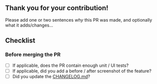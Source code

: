## Thank you for your contribution! 

Please add one or two sentences _why_ this PR was made, and optionally what it adds/changes…

## Checklist

### Before merging the PR

- [ ] If applicable, does the PR contain enough unit / UI tests?
- [ ] If applicable, did you add a before / after screenshot of the feature?
- [ ] Did you update the [CHANGELOG.md](https://github.com/criticalmaps/criticalmaps-ios/blob/master/CHANGELOG.md)?
